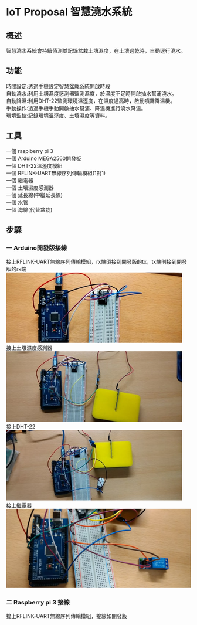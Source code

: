 # IoT Proposal 智慧澆水系統

## 概述
智慧澆水系統會持續偵測並記錄盆栽土壤濕度，在土壤過乾時，自動逕行澆水。  

## 功能

時間設定:透過手機設定智慧盆栽系統開啟時段  
自動澆水:利用土壤濕度感測器監測濕度，於濕度不足時開啟抽水幫浦澆水。  
自動降溫:利用DHT-22監測環境溫溼度，在溫度過高時，啟動噴霧降溫機。  
手動操作:透過手機手動開啟抽水幫浦、降溫機進行澆水降溫。  
環境監控:記錄環境溫溼度、土壤濕度等資料。  

## 工具
一個 raspiberry pi 3  
一個 Arduino MEGA2560開發板  
一個 DHT-22溫溼度模組  
一個 RFLINK-UART無線序列傳輸模組(1對1)  
一個 繼電器  
一個 土壤濕度感測器  
一個 延長線(中繼延長線)  
一個 水管  
一個 海綿(代替盆栽)

## 步驟
### 一 Arduino開發版接線
接上RFLINK-UART無線序列傳輸模組，rx端須接到開發版的tx，tx端則接到開發版的rx端
![image](https://github.com/LianMing13613/-/blob/main/picture/RFlink.jpg)  
接上土壤濕度感測器  
![image](https://github.com/LianMing13613/-/blob/main/picture/土壤濕度.jpg)  
接上DHT-22  
![image](https://github.com/LianMing13613/-/blob/main/picture/DHT22.jpg)  
接上繼電器  
![image](https://github.com/LianMing13613/-/blob/main/picture/繼電器.jpg)  
### 二 Raspberry pi 3 接線
接上RFLINK-UART無線序列傳輸模組，接線如開發版   
